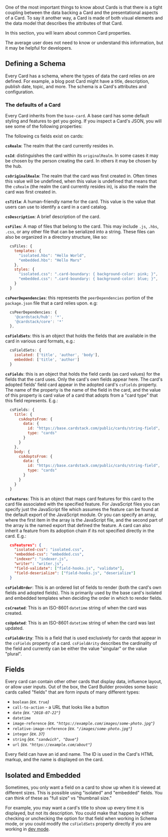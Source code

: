 One of the most important things to know about Cards is that there is a tight coupling between the data backing a Card and the presentational aspects of a Card. To say it another way, a Card is made of both visual elements and the data model that describes the attributes of that Card.

In this section, you will learn about common Card properties.

The average user does not need to know or understand this information,
but it may be helpful for developers.

## Defining a Schema

Every Card has a schema, where the types of data the card relies on are defined.
For example, a blog post Card might have a title, description, publish date, topic, and more.
The schema is a Card's attributes and configuration.

### The defaults of a Card

Every Card inherits from the `base-card`. A base card has some default styling and features to get
you going. If you inspect a Card's JSON, you will see some of the following properties:

The following cs fields exist on cards:

**`csRealm`**: The realm that the card currently resides in.

**`csId`**: distinguishes the card within its `originalRealm`. In some cases
  it may be chosen by the person creating the card. In others it may be
  chosen by the hub.
  
**`csOriginalRealm`**: The realm that the card was first created in. Often times 
  this value will be undefined, when this value is undefined that means that the 
  `csRealm` (the realm the card currently resides in), is also the realm the card 
  was first created in.
  
**`csTitle`**: A human-friendly name for the card. This value is the value that users 
  can use to identify a card in a card catalog.
  
**`csDescription`**: A brief description of the card.

**`csFiles`**: A map of files that belong to the card. This may include `.js`, `.hbs`, `.css`, 
  or any other file that can be serialized into a string. These files can also be 
  organized in a directory structure, like so:

```js
  csFiles: {
    templates: {
      "isolated.hbs": "Hello World",
      "embedded.hbs": "Hello Mars"
    },
    styles: {
      "isolated.css": ".card-boundary: { background-color: pink; }",
      "embedded.css": ".card-boundary: { background-color: blue; }",
    }
  }
```

**`csPeerDependencies`**: this represents the `peerDependencies` portion 
  of the `package.json` file that a card relies upon. e.g:

```js
  csPeerDependencies: {
    '@cardstack/hub': '*',
    '@cardstack/core': '*'
  },
```

**`csFieldSets`**: this is an object that holds the fields that are available
  in the card in various card formats, e.g.:

```js
  csFieldSets: {
    isolated: ['title', 'author', 'body'],
    embedded: ['title', 'author']
  }
```

**`csFields`**: this is an object that holds the field cards (as card values)
  for the fields that the card uses. Only the card's own fields appear here. The
  card's adopted fields' field card appear in the adopted card's `csFields` property.
  The name of the property is the name of the field in the card, and the value of this
  property is card value of a card that adopts from a "card type" that this field represents.
  E.g.:

```js
  csFields: {
    title: {
      csAdoptsFrom: {
        data: {
          id: "https://base.cardstack.com/public/cards/string-field",
          type: "cards"
        }
      }
    },
    body: {
      csAdoptsFrom: {
        data: {
          id: "https://base.cardstack.com/public/cards/string-field",
          type: "cards"
        }
      }
    }
  }
```
    
  **`csFeatures`**: This is an object that maps card features for this card 
  to the card file associated with the specified feature. For JavaScript
  files you can specify just the JavaScript file which assumes the feature
  can be found at the default export of the JavaScript module. Or you can
  specify an array, where the first item in the array is the JavaScript file,
  and the second part of the array is the named export that defined the feature.
  A card can also inherit a feature from its adoption chain if its not specified
  directly in the card.
  E.g.:

```json
  csFeatures": {
    "isolated-css": "isolated.css",
    "embedded-css": "embedded.css",
    "indexer": "indexer.js",
    "writer": "writer.js",
    "field-validate": ["field-hooks.js", "validate"],
    "field-deserialize": ["field-hooks.js", "deserialize"]
  }
```

**`csFieldOrder`**: This is an ordered list of fields to render (both 
  the card's own fields and adopted fields). This is primarily used 
  by the base card's isolated and embedded templates when deciding
  the order in which to render fields.
  
  **`csCreated`**: This is an ISO-8601 `datetime` string of when the card
  was created.
  
  **`csUpdated`**: This is an ISO-8601 `datetime` string of when the card
  was last updated.
  
  **`csFieldArity`**: This is a field that is used exclusively for cards that
  appear in the `csFields` property of a card. `csFieldArity` describes
  the cardinality of the field and currently can be either the value
  "singular" or the value "plural".


## Fields

Every card can contain other other cards that display data, influence layout, or allow user inputs.
Out of the box, the Card Builder provides some basic cards called "fields" that are form inputs of many different types:

* `boolean` _(ex. `true`)_
* `call-to-action` - a URL that looks like a button
* `date` _(ex. `"2018-07-22"`)_
* `datetime`
* `image-reference` _(ex. `"https://example.com/images/some-photo.jpg"`)_
* `relative-image-reference` _(ex. `"/images/some-photo.jpg"`)_
* `integer` _(ex. `37`)_
* `string` _(ex. `"sandwich", "Dave"`)_
* `url` _(ex. `"https://example.com/about"`)_

Every field can have an id and name. The ID is used in the Card's HTML markup, and the name is displayed on the card.

## Isolated and Embedded

Sometimes, you only want a field on a card to show up when it is viewed at different sizes.
This is possible using "isolated" and "embedded" fields.
You can think of these as "full size" vs "thumbnail size."

For example, you may want a card's title to show up every time it is displayed, but not its description.
You could make that happen by either checking or unchecking the option for that field when working in Schema mode, or you could modify the `csFieldSets` property directly if you are working in [dev mode](./index/).

